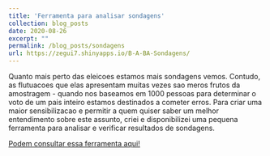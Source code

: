 ```yaml
---
title: 'Ferramenta para analisar sondagens'
collection: blog_posts
date: 2020-08-26
excerpt: ""
permalink: /blog_posts/sondagens
url: https://zegui7.shinyapps.io/B-A-BA-Sondagens/
---
```


Quanto mais perto das eleicoes estamos mais sondagens vemos. Contudo, as flutuacoes que elas apresentam muitas vezes sao meros frutos da amostragem - quando nos baseamos em 1000 pessoas para determinar o voto de um pais inteiro estamos destinados a cometer erros. Para criar uma maior sensibilizacao e permitir a quem quiser saber um melhor entendimento sobre este assunto, criei e disponibilizei uma pequena ferramenta para analisar e verificar resultados de sondagens. 

<u><a href="https://zegui7.shinyapps.io/B-A-BA-Sondagens/">Podem consultar essa ferramenta aqui!</a></u>

